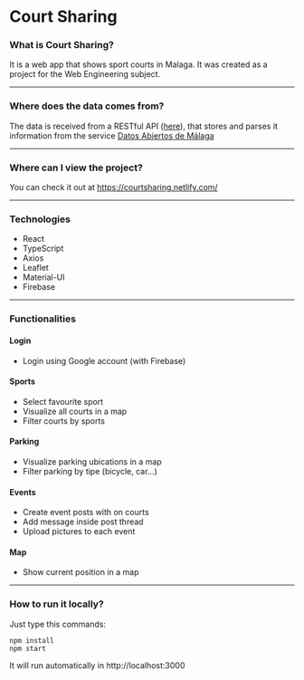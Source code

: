 # Court Sharing
### What is Court Sharing?
It is a web app that shows sport courts in Malaga. It was created as a project for the Web Engineering subject.

<hr/>

### Where does the data comes from?
The data is received from a RESTful API ([here](https://github.com/NullPointerMLG/CourtSharing-backend)), that stores and parses it information from the service [Datos Abiertos de Málaga](https://datosabiertos.malaga.eu/)

<hr/>

### Where can I view the project?
You can check it out at https://courtsharing.netlify.com/

<hr/>

### Technologies
- React
- TypeScript
- Axios
- Leaflet
- Material-UI
- Firebase

<hr/>

### Functionalities
#### Login
- Login using Google account (with Firebase)
#### Sports
- Select favourite sport
- Visualize all courts in a map
- Filter courts by sports
#### Parking
- Visualize parking ubications in a map
- Filter parking by tipe (bicycle, car...)
#### Events
- Create event posts with on courts
- Add message inside post thread
- Upload pictures to each event
#### Map
- Show current position in a map

<hr/>

### How to run it locally?

Just type this commands:
```
npm install
npm start
```
It will run automatically in http://localhost:3000
